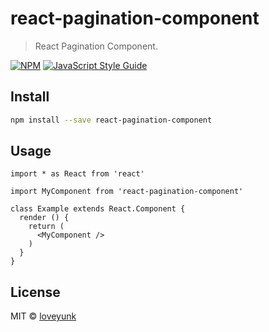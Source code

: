 # react-pagination-component

> React Pagination Component.

[![NPM](https://img.shields.io/npm/v/react-pagination-component.svg)](https://www.npmjs.com/package/react-pagination-component) [![JavaScript Style Guide](https://img.shields.io/badge/code_style-standard-brightgreen.svg)](https://standardjs.com)

## Install

```bash
npm install --save react-pagination-component
```

## Usage

```tsx
import * as React from 'react'

import MyComponent from 'react-pagination-component'

class Example extends React.Component {
  render () {
    return (
      <MyComponent />
    )
  }
}
```

## License

MIT © [loveyunk](https://github.com/loveyunk)
